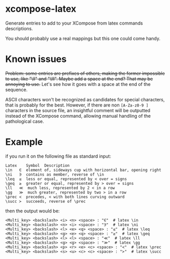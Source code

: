 xcompose-latex
==============

Generate entries to add to your XCompose from latex commands descriptions.

You should probably use a real mappings but this one could come handy.

Known issues
============

~~Problem: some entries are prefixes of others, making the former impossible to use, like "\ll" and "\lll". Maybe add a space at the end? That may be annoying to use.~~ Let's see how it goes with a space at the end of the sequence.

ASCII characters won't be recognized as candidates for special characters, that is probably for the best. However, if there are non `[A-Za-z0-9 ]` characters in the source file, an insightful comment will be outputted instead of the XCompose command, allowing manual handling of the pathological case.

Example
=======

if you run it on the following file as standard input:

    Latex	 Symbol	 Description
    \in   ∈	 element of, sideways cup with horizontal bar, opening right
    \ni   ∋	 contains as member, reverse of \in
    \leq  ≤	 less or equal, represented by < over = signs
    \geq  ≥	 greater or equal, represented by > over = signs
    \ll   ≪	 much less, represented by 2 < in a row
    \gg   ≫	 much greater, represented by two > in a row
    \prec ≺	 precedes, < with both lines curving outward
    \succ ≻	 succeeds, reverse of \prec

then the output would be:

    <Multi_key> <backslash> <i> <n> <space> : "∈"  # latex \in
    <Multi_key> <backslash> <n> <i> <space> : "∋"  # latex \ni
    <Multi_key> <backslash> <l> <e> <q> <space> : "≤"  # latex \leq
    <Multi_key> <backslash> <g> <e> <q> <space> : "≥"  # latex \geq
    <Multi_key> <backslash> <l> <l> <space> : "≪"  # latex \ll
    <Multi_key> <backslash> <g> <g> <space> : "≫"  # latex \gg
    <Multi_key> <backslash> <p> <r> <e> <c> <space> : "≺"  # latex \prec
    <Multi_key> <backslash> <s> <u> <c> <c> <space> : "≻"  # latex \succ
